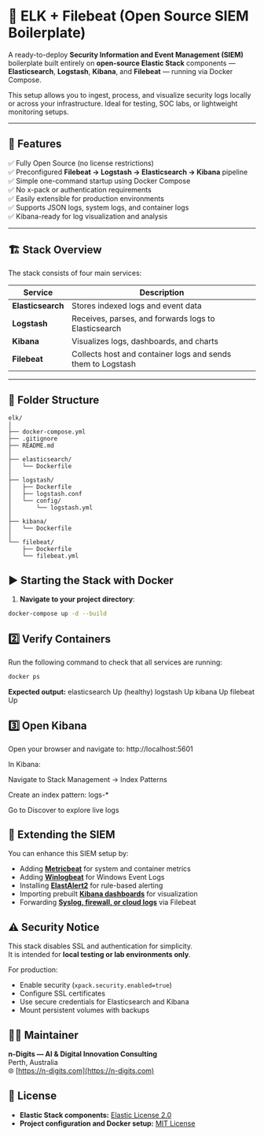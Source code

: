 # 🧠 ELK + Filebeat (Open Source SIEM Boilerplate)

A ready-to-deploy **Security Information and Event Management (SIEM)** boilerplate built entirely on **open-source Elastic Stack** components — **Elasticsearch**, **Logstash**, **Kibana**, and **Filebeat** — running via Docker Compose.

This setup allows you to ingest, process, and visualize security logs locally or across your infrastructure. Ideal for testing, SOC labs, or lightweight monitoring setups.

---

## 🚀 Features

✅ Fully Open Source (no license restrictions)  
✅ Preconfigured **Filebeat → Logstash → Elasticsearch → Kibana** pipeline  
✅ Simple one-command startup using Docker Compose  
✅ No x-pack or authentication requirements  
✅ Easily extensible for production environments  
✅ Supports JSON logs, system logs, and container logs  
✅ Kibana-ready for log visualization and analysis  

---

## 🏗️ Stack Overview

The stack consists of four main services:

| Service         | Description |
|-----------------|-------------|
| **Elasticsearch** | Stores indexed logs and event data |
| **Logstash**      | Receives, parses, and forwards logs to Elasticsearch |
| **Kibana**        | Visualizes logs, dashboards, and charts |
| **Filebeat**      | Collects host and container logs and sends them to Logstash |
---

## 📁 Folder Structure
```
elk/
│
├── docker-compose.yml
├── .gitignore
├── README.md
│
├── elasticsearch/
│   └── Dockerfile
│
├── logstash/
│   ├── Dockerfile
│   ├── logstash.conf
│   └── config/
│       └── logstash.yml
│
├── kibana/
│   └── Dockerfile
│
└── filebeat/
    ├── Dockerfile
    └── filebeat.yml
```

## ▶️ Starting the Stack with Docker

1. **Navigate to your project directory**:

```bash
docker-compose up -d --build
```
## 2️⃣ Verify Containers

Run the following command to check that all services are running:

```bash
docker ps
```
**Expected output:**
elasticsearch   Up (healthy)
logstash        Up
kibana          Up
filebeat        Up


## 3️⃣ Open Kibana

Open your browser and navigate to: http://localhost:5601

In Kibana:

Navigate to Stack Management → Index Patterns

Create an index pattern: logs-*

Go to Discover to explore live logs

## 🧠 Extending the SIEM

You can enhance this SIEM setup by:

- Adding [**Metricbeat**](https://www.elastic.co/guide/en/beats/metricbeat/current/metricbeat-overview.html) for system and container metrics
- Adding [**Winlogbeat**](https://www.elastic.co/guide/en/beats/winlogbeat/current/winlogbeat-overview.html) for Windows Event Logs
- Installing [**ElastAlert2**](https://elastalert2.readthedocs.io/en/latest/) for rule-based alerting
- Importing prebuilt [**Kibana dashboards**](https://www.elastic.co/guide/en/kibana/current/saved-objects.html) for visualization
- Forwarding [**Syslog, firewall, or cloud logs**](https://www.elastic.co/guide/en/beats/filebeat/current/filebeat-overview.html) via Filebeat

## ⚠️ Security Notice

This stack disables SSL and authentication for simplicity.  
It is intended for **local testing or lab environments only**.

For production:

- Enable security (`xpack.security.enabled=true`)
- Configure SSL certificates
- Use secure credentials for Elasticsearch and Kibana
- Mount persistent volumes with backups


## 👨‍💻 Maintainer

**n-Digits — AI & Digital Innovation Consulting**  
Perth, Australia  
🌐 [https://n-digits.com](https://n-digits.com)


## 📜 License

- **Elastic Stack components:** [Elastic License 2.0](https://www.elastic.co/licensing/elastic-license)  
- **Project configuration and Docker setup:** [MIT License](https://opensource.org/licenses/MIT)
